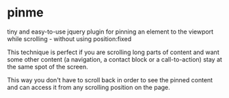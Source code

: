 pinme
=====

tiny and easy-to-use jquery plugin for pinning an element to the viewport while scrolling - without using position:fixed

This technique is perfect if you are scrolling long parts of content and want some other content (a navigation, a contact block or a call-to-action) stay at the same spot of the screen. 

This way you don't have to scroll back in order to see the pinned content and can access it from any scrolling position on the page.
